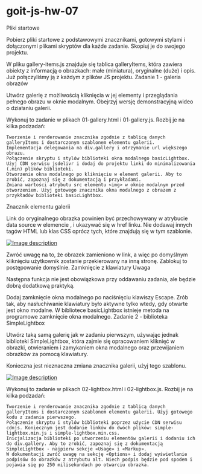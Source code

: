 # goit-js-hw-07

Pliki startowe

Pobierz pliki startowe z podstawowymi znacznikami, gotowymi stylami i dołączonymi plikami skryptów dla każde zadanie. Skopiuj je do swojego projektu.

W pliku gallery-items.js znajduje się tablica galleryItems, która zawiera obiekty z informacją o obrazkach: małe (miniatura), oryginalne (duże) i opis. Już połączyliśmy ją z każdym z plików JS projektu.
Zadanie 1 - galeria obrazów

Utwórz galerię z możliwością kliknięcia w jej elementy i przeglądania pełnego obrazu w oknie modalnym. Obejrzyj wersję demonstracyjną wideo o działaniu galerii.

Wykonuj to zadanie w plikach 01-gallery.html i 01-gallery.js. Rozbij je na kilka podzadań:

    Tworzenie i renderowanie znacznika zgodnie z tablicą danych galleryItems i dostarczonym szablonem elementu galerii.
    Implementacja delegowania na div.gallery i otrzymanie url większego obrazu.
    Połączenie skryptu i stylów biblioteki okna modalnego basicLightbox. Użyj CDN serwisu jsdelivr i dodaj do projektu linki do minimalizowania (.min) plików biblioteki.
    Otworzenie okna modalnego po kliknięciu w element galerii. Aby to zrobić, zapoznaj się z dokumentacją i przykładami.
    Zmiana wartości atrybutu src elementu <img> w oknie modalnym przed otworzeniem. Użyj gotowego znacznika okna modalnego z obrazem z przykładów biblioteki basicLightbox.

Znacznik elementu galerii

Link do oryginalnego obrazka powinien być przechowywany w atrybucie data source w elemencie <img>, i ukazywać się w href linku. Nie dodawaj innych tagów HTML lub klas CSS oprócz tych, które znajdują się w tym szablonie.

<div class="gallery__item">
  <a class="gallery__link" href="large-image.jpg">
    <img
      class="gallery__image"
      src="small-image.jpg"
      data-source="large-image.jpg"
      alt="Image description"
    />
  </a>
</div>

Zwróć uwagę na to, że obrazek zamieniono w link, a więc po domyślnym kliknięciu użytkownik zostanie przekierowany na inną stronę. Zablokuj to postępowanie domyślnie.
Zamknięcie z klawiatury
Uwaga

Następna funkcja nie jest obowiązkowa przy oddawaniu zadania, ale będzie dobrą dodatkową praktyką.

Dodaj zamknięcie okna modalnego po naciśnięciu klawiszy Escape. Zrób tak, aby nasłuchiwanie klawiatury było aktywne tylko wtedy, gdy otwarte jest okno modalne. W bibliotece basicLightbox istnieje metoda na programowe zamknięcie okna modalnego.
Zadanie 2 - biblioteka SimpleLightbox

Utwórz taką samą galerię jak w zadaniu pierwszym, używając jednak biblioteki SimpleLightbox, która zajmie się opracowaniem kliknięć w obrazki, otwieraniem i zamykaniem okna modalnego oraz przewijaniem obrazków za pomocą klawiatury.

Konieczna jest nieznaczna zmiana znacznika galerii, użyj tego szablonu.

<a class="gallery__item" href="large-image.jpg">
  <img class="gallery__image" src="small-image.jpg" alt="Image description" />
</a>

Wykonuj to zadanie w plikach 02-lightbox.html i 02-lightbox.js. Rozbij je na kilka podzadań:

    Tworzenie i renderowanie znacznika zgodnie z tablicą danych galleryItems i dostarczonym szablonem elementu galerii. Użyj gotowego kodu z zadania pierwszego.
    Połączenie skryptu i stylów biblioteki poprzez użycie CDN serwisu cdnjs. Koniecznym jest dodanie linków do dwóch plików: simple-lightbox.min.js i simple-lightbox.min.css.
    Inicjalizacja biblioteki po utworzeniu elementów galerii i dodaniu ich do div.gallery. Aby to zrobić, zapoznaj się z dokumentacją SimpleLightbox - najpierw sekcje «Usage» i «Markup».
    W dokumentacji zwróć uwagę na sekcję «Options» i dodaj wyświetlanie podpisów do obrazków z atrybutu alt. Niech podpis będzie pod spodem i pojawia się po 250 milisekundach po otwarciu obrazka.
